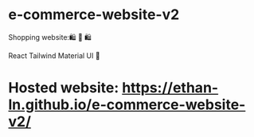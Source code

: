 # e-commerce-website-v2
Shopping website:🛍 🛒 🛍

React Tailwind Material UI 🚀


# Hosted website: https://ethan-ln.github.io/e-commerce-website-v2/
